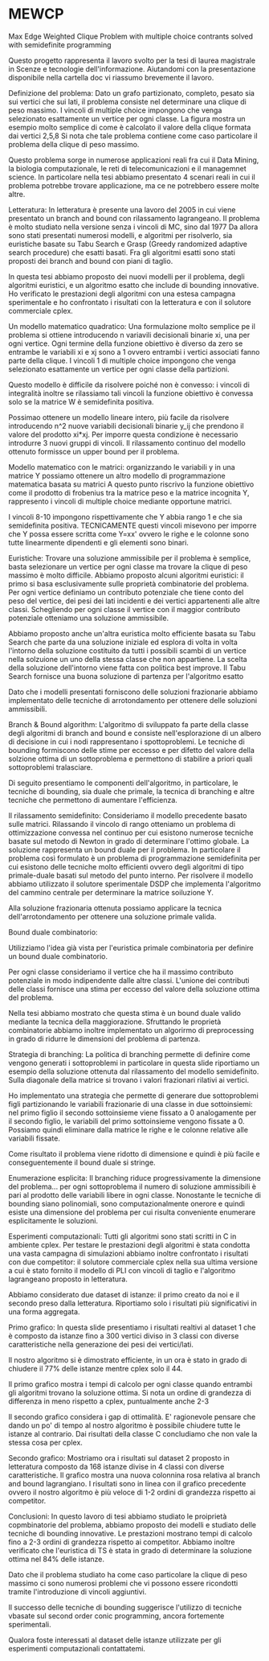 # MEWCP
Max Edge Weighted Clique Problem with multiple choice contrants solved with semidefinite programming

Questo progetto rappresenta il lavoro svolto per la tesi di laurea magistrale in Scenze e tecnologie dell'informazione.
Aiutandomi con la presentazione disponibile nella cartella doc vi riassumo brevemente il lavoro.

Definizione del problema:
Dato un grafo partizionato, completo, pesato sia sui vertici che sui lati, il problema consiste nel determinare una clique di peso massimo. I vincoli di multiple choice impongono che venga selezionato esattamente un vertice per ogni classe.
La figura mostra un esempio molto semplice di come è calcolato il valore della clique formata dai vertici 2,5,8
Si nota che tale problema contiene come caso particolare il problema della clique di peso massimo.

Questo problema sorge in numerose applicazioni reali fra cui il Data Mining, la biologia computazionale, le reti di telecomunicazioni e il managemnet science. In particolare nella tesi abbiamo presentato 4 scenari reali in cui il problema potrebbe trovare applicazione, ma ce ne potrebbero essere molte altre.

Letteratura:
In letteratura è presente una lavoro del 2005 in cui viene presentato un branch and bound con rilassamento lagrangeano.
Il problema è molto studiato nella versione senza i vincoli di MC, sino dal 1977
Da allora sono stati presentati numerosi modelli, e algoritmi per risolverlo, sia euristiche basate su Tabu Search e Grasp (Greedy randomized adaptive search procedure) che esatti basati. Fra gli algoritmi esatti sono stati proposti dei branch and bound con piani di taglio.

In questa tesi abbiamo proposto dei nuovi modelli per il problema, degli algoritmi euristici, e un algoritmo esatto che include di bounding innovative.
Ho verificato le prestazioni degli algoritmi con una estesa campagna sperimentale e ho confrontato i risultati con la letteratura e con il solutore commerciale cplex.

Un modello matematico quadratico:
Una formulazione molto semplice pe il problema si ottiene introducendo n variavili decisionali binarie xi, una per ogni vertice.
Ogni termine della funzione obiettivo è diverso da zero se entrambe le variabili xi e xj sono a 1 ovvero entrambi i vertici associati fanno parte della clique.
I vincoli 1 di multiple choice impongono che venga selezionato esattamente un vertice per ogni classe della partizioni.

Questo modello è difficile da risolvere poiché non è convesso: i vincoli di integralità inoltre se rilassiamo tali vincoli la funzione obiettivo è convessa solo se la matrice W è semidefinita positiva.

Possimao ottenere un modello lineare intero, più facile da risolvere introducendo n^2 nuove variabili decisionali binarie y_ij che prendono il valore del prodotto xi*xj. Per imporre questa condizione è necessario introdurre 3 nuovi gruppi di vincoli.
Il rilassamento continuo del modello ottenuto formissce un upper bound per il problema.

Modello matematico con le matrici:
organizzando le variabili y in una matrice Y possiamo ottenere un altro modello di programmazione matematica basata su matrici
A questo punto riscrivo la funzione obiettivo come il prodotto di frobenius tra la matrice peso e la matrice incognita Y, rappresento i vincoli di multiple choice mediante opportune matrici.

I vincoli 8-10 impongono rispettivamente che Y abbia rango 1 e che sia semidefinita positiva. TECNICAMENTE questi vincoli misevono per imporre che Y possa essere scritta come Y=xx'  ovvero le righe e le colonne sono tutte linearmente dipendenti e gli elementi sono binari.

Euristiche:
Trovare una soluzione ammissibile per il problema è semplice, basta selezionare un vertice per ogni classe ma trovare la clique di peso massimo è molto difficile.
Abbiamo proposto alcuni algoritmi euristici: il primo si basa esclusivamente sulle proprietà combinatorie del problema.
Per ogni vertice definiamo un contributo potenziale che tiene conto del peso del vertice, dei pesi dei lati incidenti e dei vertici appartenenti alle altre classi. Schegliendo per ogni classe il vertice con il maggior contributo potenziale otteniamo una soluzione ammissibile.

Abbiamo proposto anche un'altra euristica molto efficiente basata su Tabu Search che parte da una soluzione iniziale ed esplora di volta in volta l'intorno della soluzione costituito da tutti i possibili scambi di un vertice nella solzuione un uno della stessa classe che non appartiene. La scelta della soluzione dell'intorno viene fatta con politica best improve.
Il Tabu Search fornisce una buona soluzione di partenza per l'algoritmo esatto

Dato che i modelli presentati forniscono delle soluzioni frazionarie abbiamo implementato delle tecniche di arrotondamento per ottenere delle soluzioni ammissibili.

Branch & Bound algorithm:
L'algoritmo di sviluppato fa parte della classe degli algoritmi di branch and bound e consiste nell'esplorazione di un albero di decisione in cui i nodi rappresentano i spottoproblemi. Le tecniche di bounding formiscono delle stime per eccesso e per difetto del valore della solzione ottima di un sottoproblema e permettono di stabilire a priori quali sottoproblemi tralasciare.

Di seguito presentiamo le componenti dell'algoritmo, in particolare, le tecniche di bounding, sia duale che primale, la tecnica di branching e altre tecniche che permettono di aumentare l'efficienza.

Il rilassamento semidefinito:
Consideriamo il modello precedente basato sulle matrici. Rilassando il vincolo di rango otteniamo un problema di ottimizzazione convessa nel continuo per cui esistono numerose tecniche basate sul metodo di Newton in grado di determinare l'ottimo globale.
La soluzione rappresenta un bound duale per il problema.
In particolare il problema così formulato è un problema di programmazione semidefinita per cui esistono delle tecniche molto efficienti ovvero degli algoritmi di tipo primale-duale basati sul metodo del punto interno. 
Per risolvere il modello abbiamo utilizzato il solutore sperimentale DSDP che implementa l'algoritmo del cammino centrale per determinare la matrice soiluzione Y.

Alla soluzione frazionaria ottenuta possiamo applicare la tecnica dell'arrotondamento per ottenere una soluzione primale valida.

Bound duale combinatorio:

Utilizziamo l'idea già vista per l'euristica primale combinatoria per definire un bound duale combinatorio.

Per ogni classe consideriamo il vertice che ha il massimo contributo potenziale in modo indipendente dalle altre classi.
L'unione dei contributi delle classi fornisce una stima per eccesso del valore della soluzione ottima del problema.

Nella tesi abbiamo mostrato che questa stima è un bound duale valido mediante la tecnica della maggiorazione.
Sfruttando le proprietà combinatorie abbiamo inoltre implementato un algorirmo di preprocessing in grado di ridurre le dimensioni del problema di partenza.

Strategia di branching:
La politica di branching permette di definire come vengono generati i sottoproblemi in particolare in questa slide riportiamo un esempio della soluzione ottenuta dal rilassamento del modello semidefinito. Sulla diagonale della matrice si trovano i valori frazionari rilativi ai vertici.

Ho implementato una strategia che permette di generare due sottoproblemi figli partizionando le variabili frazionarie di una classe in due sottoinsiemi: nel primo figlio il secondo sottoinsieme viene fissato a 0 analogamente per il secondo figlio, le variabili del primo sottoinsieme vengono fissate a 0. Possiamo quindi eliminare dalla matrice le righe e le colonne relative alle variabili fissate.

Come risultato il problema viene ridotto di dimensione e quindi è più facile e conseguentemente il bound duale si stringe.

Enumerazione esplicita:
Il branching riduce progressivamente la dimensione del problema... per ogni sottoproblema  il numero di soluzione ammissibili è pari al prodotto delle variabili libere in ogni classe.
Nonostante le tecniche di bounding siano polinomiali, sono computazionalmente onerore e quindi esiste una dimensione del problema per cui risulta conveniente enumerare esplicitamente le soluzioni.

Esperimenti computazionali:
Tutti gli algoritmi sono stati scritti in C in ambiente cplex.
Per testare le prestazioni degli algoritmi è stata condotta una vasta campagna di simulazioni
abbiamo inoltre confrontato i risultati con due competitor: il solutore commerciale cplex nella sua ultima versione a cui è stato fornito il modello di PLI con vincoli di taglio e l'algoritmo lagrangeano proposto in letteratura.

Abbiamo considerato due dataset di istanze: il primo creato da noi e il secondo preso dalla letteratura.
Riportiamo solo i risultati più significativi in una forma aggregata.

Primo grafico:
In questa slide presentiamo i risultati realtivi al dataset 1  che è composto da istanze fino a 300 vertici diviso in 3 classi con diverse caratteristiche nella generazione dei pesi dei vertici/lati.

Il nostro algoritmo si è dimostrato efficiente, in un ora è stato in grado di chiudere il 77% delle istanze mentre cplex solo il 44.

Il primo grafico mostra i tempi di calcolo per ogni classe quando entrambi gli algoritmi trovano la soluzione ottima.
Si nota un ordine di grandezza di differenza in meno rispetto a cplex, puntualmente anche 2-3

Il secondo grafico considera i gap di ottimalità. E' ragionevole pensare che dando un po' di tempo al nostro algoritmo è possibile chiudere tutte le istanze al contrario. Dai risultati della classe C concludiamo che non vale la stessa cosa per cplex.

Secondo grafico:
Mostriamo ora i risultati sul dataset 2 proposto in letteratura composto da 168 istanze divise in 4 classi con diverse caratteristiche.
Il grafico mostra una nuova colonnina rosa relativa al branch and bound lagrangiano. I risultati sono in linea con il grafico precedente ovvero il nostro algoritmo è più veloce di 1-2 ordini di grandezza rispetto ai competitor.

Conclusioni:
In questo lavoro di tesi abbiamo studiato le proiprietà copmbinatorie del problema, abbiamo proposto dei modelli e studiato delle tecniche di bounding innovative.
Le prestazioni mostrano tempi di calcolo fino a 2-3 ordini di grandezza rispetto ai competitor.
Abbiamo inoltre verificato che l'euristica di TS è stata in grado di determinare la soluzione ottima nel 84% delle istanze.

Dato che il problema studiato ha come caso particolare la clique di peso massimo ci sono numerosi problemi che vi possono essere ricondotti tramite l'introduzione di vincoli aggiuntivi.

Il successo delle tecniche di bounding suggerisce l'utilizzo di tecniche vbasate sul second order conic programming, ancora fortemente sperimentali.

Qualora foste interessati al dataset delle istanze utilizzate per gli esperimenti computazionali contattatemi.
